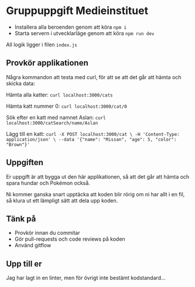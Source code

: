 # Gruppuppgift Medieinstituet

* Installera alla beroenden genom att köra `npm i`
* Starta servern i utvecklarläge genom att köra `npm run dev`

All logik ligger i filen `index.js`

## Provkör applikationen  
Några kommandon att testa med curl, för att se att det går att
hämta och skicka data:

Hämta alla katter:
`curl localhost:3000/cats`

Hämta katt nummer 0:
`curl localhost:3000/cat/0`

Sök efter en katt med namnet Aslan:
`curl localhost:3000/catSearch/name/Aslan`

Lägg till en katt:
`curl -X POST localhost:3000/cat \
 -H 'Content-Type: application/json' \
 --data '{"name": "Missan", "age": 5, "color": "Brown"}'`
 
## Uppgiften  
Er uppgift är att bygga ut den här applikationen, så att det
går att hämta och spara hundar och Pokémon också.

Ni kommer ganska snart upptäcka att koden blir rörig om ni har
allt i en fil, så klura ut ett lämpligt sätt att dela upp koden.

## Tänk på  
* Provkör innan du commitar
* Gör pull-requests och code reviews på koden
* Använd gitflow

## Upp till er
Jag har lagt in en linter, men för övrigt inte bestämt kodstandard...
